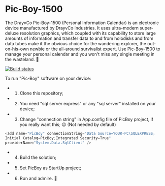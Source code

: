 # Pic-Boy-1500

The DrayvCo Pic-Boy-1500 (Personal Information Calendar) is an electronic device manufactured by DrayvCo Industries. It uses ultra-modern super-deluxe resolution graphics, which coupled with its capability to store large amounts of information and transfer data to and from holodisks and from data tubes make it the obvious choice for the wandering explorer, the out-on-his-own newbie or the all-around survivalist expert.
Use Pic-Boy-1500 to manage your personal calendar and you won't miss any single meeting in the wasteland. :cactus:

[![Build status](https://ci.appveyor.com/api/projects/status/ak69cckj8w3t9yy6/branch/master?svg=true)](https://ci.appveyor.com/project/drayv15421/pic-boy-1500/branch/master)

To run "Pic-Boy" software on your device:

* 1. Clone this repository;
* 2. You need "sql server express" or any "sql server" installed on your device;
* 3. Change "connection string" in App.config file of PicBoy project, if you really want this; :wink: (Not needed by default)
```c#
<add name="PicBoy" connectionString="Data Source=YOUR-PC\SQLEXPRESS;
Initial Catalog=PicBoy;Integrated Security=True" 
providerName="System.Data.SqlClient" />

```
* 4. Build the solution;
* 5. Set PicBoy as StartUp project;
* 6. Run and admire. :rooster:
